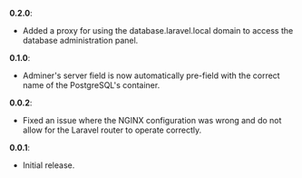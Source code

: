 **0.2.0**:
- Added a proxy for using the database.laravel.local domain to access the database administration panel.

**0.1.0**:
- Adminer's server field is now automatically pre-field with the correct name of the PostgreSQL's container.

**0.0.2**:
- Fixed an issue where the NGINX configuration was wrong and do not allow for the Laravel router to operate correctly.

**0.0.1**:
- Initial release.